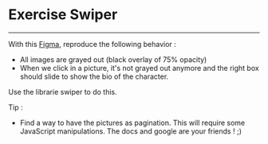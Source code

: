 # Exercise Swiper

---

With this [Figma](https://www.figma.com/file/BFjpXvlLyOHOek3jsn9yKe/Untitled?type=design&node-id=0%3A1&mode=dev), reproduce the following behavior :

- All images are grayed out (black overlay of 75% opacity)
- When we click in a picture, it's not grayed out anymore and the right box should slide to show the bio of the character.

Use the librarie swiper to do this.

Tip :

- Find a way to have the pictures as pagination. This will require some JavaScript manipulations. The docs and google are your friends ! ;)

